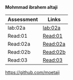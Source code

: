 **Mohmmad ibrahem altaji**

|Assessment    |Links                  |
|-----------   |---------              |
|lab:02a       |[lab:02a](lab20a.md)   |
|Read:01       |[Read:01](Read:01)     |
|Read:02a      |[Read:02a](Read:02a.md)| 
|Read:02b      |[Read:02b](Read:02b.md)| 
|Read:03       |[Read:03](Read:03.md)  | 


https://github.com/moetaji
